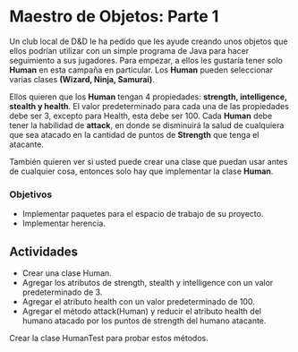 # Maestro de Objetos: Parte 1

Un club local de D&D le ha pedido que les ayude creando unos objetos que ellos podrían utilizar con un simple programa de Java para hacer seguimiento a sus jugadores. Para empezar, a ellos les gustaría tener solo **Human** en esta campaña en particular. Los **Human** pueden seleccionar varias clases **(Wizard, Ninja, Samurai)**.

Ellos quieren que los **Human** tengan 4 propiedades: **strength, intelligence, stealth y health**. El valor predeterminado para cada una de las propiedades debe ser 3, excepto para Health, esta debe ser 100. Cada **Human** debe tener la habilidad de **attack**, en donde se disminuirá la salud de cualquiera que sea atacado en la cantidad de puntos de **Strength** que tenga el atacante.

También quieren ver si usted puede crear una clase que puedan usar antes de cualquier cosa, entonces solo hay que implementar la clase **Human**.

### Objetivos

- Implementar paquetes para el espacio de trabajo de su proyecto.
- Implementar herencia.

## Actividades

- Crear una clase Human.
- Agregar los atributos de strength, stealth y intelligence con un valor predeterminado de 3.
- Agregar el atributo health con un valor predeterminado de 100.
- Agregar el método attack(Human) y reducir el atributo health del humano atacado por los puntos de strength del humano atacante.

Crear la clase HumanTest para probar estos métodos.
